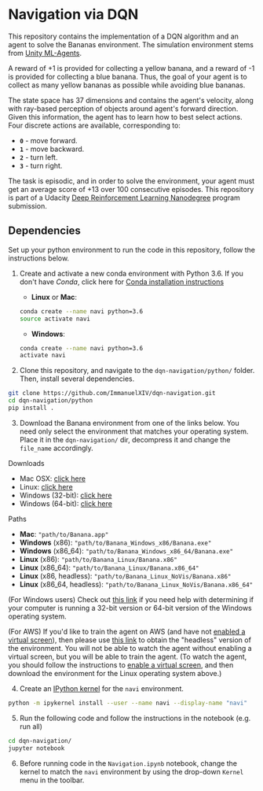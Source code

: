 # Navigation via DQN
This repository contains the implementation of a DQN algorithm and an agent to solve the Bananas environment. The simulation environment stems from [Unity ML-Agents](https://github.com/Unity-Technologies/ml-agents).

A reward of +1 is provided for collecting a yellow banana, and a reward of -1 is provided for collecting a blue banana.  Thus, the goal of your agent is to collect as many yellow bananas as possible while avoiding blue bananas.  

The state space has 37 dimensions and contains the agent's velocity, along with ray-based perception of objects around agent's forward direction.  Given this information, the agent has to learn how to best select actions.  Four discrete actions are available, corresponding to:
- **`0`** - move forward.
- **`1`** - move backward.
- **`2`** - turn left.
- **`3`** - turn right.

The task is episodic, and in order to solve the environment, your agent must get an average score of +13 over 100 consecutive episodes.
This repository is part of a Udacity [Deep Reinforcement Learning Nanodegree](https://www.udacity.com/course/deep-reinforcement-learning-nanodegree--nd893) program submission.

## Dependencies

Set up your python environment to run the code in this repository, follow the instructions below.

1. Create and activate a new conda environment with Python 3.6. If you don't have *Conda*, click here for [Conda installation instructions](https://docs.conda.io/projects/conda/en/latest/user-guide/install/) 

	- __Linux__ or __Mac__: 
	```bash
	conda create --name navi python=3.6
	source activate navi
	```
	- __Windows__: 
	```bash
	conda create --name navi python=3.6 
	activate navi
	```

2. Clone this repository, and navigate to the `dqn-navigation/python/` folder.  Then, install several dependencies.
```bash
git clone https://github.com/ImmanuelXIV/dqn-navigation.git
cd dqn-navigation/python
pip install .
```

3. Download the Banana environment from one of the links below. You need only select the environment that matches your operating system. Place it in the `dqn-navigation/` dir, decompress it and change the `file_name` accordingly. 

Downloads
- Mac OSX: [click here](https://s3-us-west-1.amazonaws.com/udacity-drlnd/P1/Banana/Banana.app.zip)
- Linux: [click here](https://s3-us-west-1.amazonaws.com/udacity-drlnd/P1/Banana/Banana_Linux.zip)
- Windows (32-bit): [click here](https://s3-us-west-1.amazonaws.com/udacity-drlnd/P1/Banana/Banana_Windows_x86.zip)
- Windows (64-bit): [click here](https://s3-us-west-1.amazonaws.com/udacity-drlnd/P1/Banana/Banana_Windows_x86_64.zip)

Paths
- **Mac**: `"path/to/Banana.app"`
- **Windows** (x86): `"path/to/Banana_Windows_x86/Banana.exe"` 
- **Windows** (x86_64): `"path/to/Banana_Windows_x86_64/Banana.exe"`
- **Linux** (x86): `"path/to/Banana_Linux/Banana.x86"`
- **Linux** (x86_64): `"path/to/Banana_Linux/Banana.x86_64"`
- **Linux** (x86, headless): `"path/to/Banana_Linux_NoVis/Banana.x86"`
- **Linux** (x86_64, headless): `"path/to/Banana_Linux_NoVis/Banana.x86_64"`

(For Windows users) Check out [this link](https://support.microsoft.com/en-us/help/827218/how-to-determine-whether-a-computer-is-running-a-32-bit-version-or-64) if you need help with determining if your computer is running a 32-bit version or 64-bit version of the Windows operating system.

(For AWS) If you'd like to train the agent on AWS (and have not [enabled a virtual screen](https://github.com/Unity-Technologies/ml-agents/blob/master/docs/Training-on-Amazon-Web-Service.md)), then please use [this link](https://s3-us-west-1.amazonaws.com/udacity-drlnd/P1/Banana/Banana_Linux_NoVis.zip) to obtain the "headless" version of the environment. You will not be able to watch the agent without enabling a virtual screen, but you will be able to train the agent. (To watch the agent, you should follow the instructions to [enable a virtual screen](https://github.com/Unity-Technologies/ml-agents/blob/master/docs/Training-on-Amazon-Web-Service.md), and then download the environment for the Linux operating system above.)


4. Create an [IPython kernel](http://ipython.readthedocs.io/en/stable/install/kernel_install.html) for the `navi` environment.  
```bash
python -m ipykernel install --user --name navi --display-name "navi"
```

5. Run the following code and follow the instructions in the notebook (e.g. run all)
```bash
cd dqn-navigation/
jupyter notebook
```

6. Before running code in the `Navigation.ipynb` notebook, change the kernel to match the `navi` environment by using the drop-down `Kernel` menu in the toolbar. 
